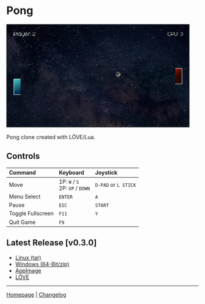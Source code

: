 # Pong

![Pong](docs/screenshot.jpg)

Pong clone created with LÖVE/Lua.


## Controls

Command           | Keyboard                            | Joystick
:------           | :-------                            | :-------
Move              | 1P: `W` / `S`<br/>2P: `UP` / `DOWN` | `D-PAD` or `L STICK`
Menu Select       | `ENTER`                             | `A`
Pause             | `ESC`                               | `START`
Toggle Fullscreen | `F11`                               | `Y`
Quit Game         | `F9`                                | 


## Latest Release [v0.3.0]

- [Linux (tar)](https://github.com/xerocuil/pong/releases/download/v0.3.0/pong-v0.3.0-linux.tar.gz)
- [Windows (64-Bit/zip)](https://github.com/xerocuil/pong/releases/download/v0.3.0/pong-v0.3.0-win.zip)
- [AppImage](https://github.com/xerocuil/pong/releases/download/v0.3.0/pong-v0.3.0-linux.AppImage)
- [LÖVE](https://github.com/xerocuil/pong/releases/download/v0.3.0/pong-v0.3.0.love)

---

[Homepage](https://github.com/xerocuil/pong) | [Changelog](changelog.md)
